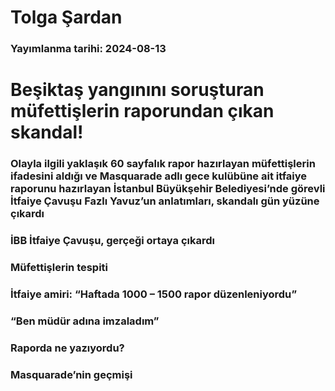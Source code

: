 # Tolga Şardan

### Yayımlanma tarihi: 2024-08-13

# Beşiktaş yangınını soruşturan müfettişlerin raporundan çıkan skandal!


### Olayla ilgili yaklaşık 60 sayfalık rapor hazırlayan müfettişlerin ifadesini aldığı ve Masquarade adlı gece kulübüne ait itfaiye raporunu hazırlayan İstanbul Büyükşehir Belediyesi’nde görevli İtfaiye Çavuşu Fazlı Yavuz’un anlatımları, skandalı gün yüzüne çıkardı


### İBB İtfaiye Çavuşu, gerçeği ortaya çıkardı


### Müfettişlerin tespiti


### İtfaiye amiri: “Haftada 1000 – 1500 rapor düzenleniyordu”


### “Ben müdür adına imzaladım”


### Raporda ne yazıyordu?


### Masquarade’nin geçmişi


